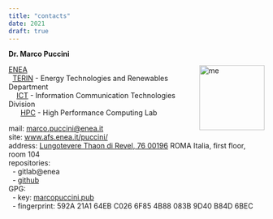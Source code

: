 ```yaml
---
title: "contacts"
date: 2021
draft: true
---
```



**Dr. Marco Puccini**

<img src="/puccini/imgs/profile.jpg" alt="me" style="float:right;width:128px;height:128px;" title="Here i am..." />

[ENEA](https://www.enea.it)  
&nbsp;&nbsp;[TERIN](http://energia.enea.it/) - Energy Technologies and Renewables Department  
&nbsp;&nbsp;&nbsp;&nbsp;[ICT](https://ict.enea.it/) - Information Communication Technologies Division  
&nbsp;&nbsp;&nbsp;&nbsp;&nbsp;&nbsp;[HPC](https://ict.enea.it/laboratorio-infrastrutture-per-il-calcolo-scientifico-ict-hpc/) - High Performance Computing Lab  


mail: marco.puccini@enea.it  
site: www.afs.enea.it/puccini/  
address: [Lungotevere Thaon di Revel, 76 00196](https://maps.google.com/?q=Lungotevere%20Thaon%20di%20Revel%2C%2076%2000196%20ROMA%20Italia) ROMA Italia, first floor, room 104  
repositories:  
&nbsp;&nbsp;- gitlab@enea  
&nbsp;&nbsp;- [github](https://github.com/mpuccini?tab=repositories)  
GPG:  
&nbsp;&nbsp;- key: [marcopuccini.pub](/puccini/docs/marcopuccini.pub)  
&nbsp;&nbsp;- fingerprint: 592A 21A1 64EB C026 6F85 4B88 083B 9D40 B84D 6BEC
											
